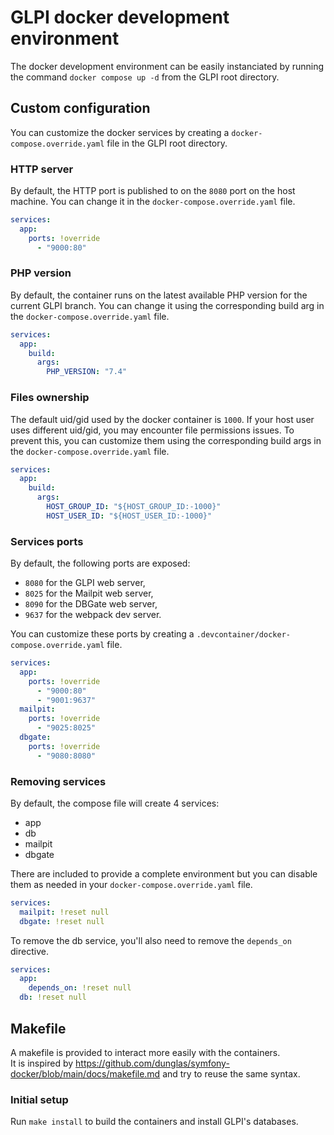 # GLPI docker development environment

The docker development environment can be easily instanciated by running the command `docker compose up -d`
from the GLPI root directory.

## Custom configuration

You can customize the docker services by creating a `docker-compose.override.yaml` file in the GLPI root directory.

### HTTP server

By default, the HTTP port is published to on the `8080` port on the host machine.
You can change it in the `docker-compose.override.yaml` file.

```yaml
services:
  app:
    ports: !override
      - "9000:80"
```

### PHP version

By default, the container runs on the latest available PHP version for the current GLPI branch.
You can change it using the corresponding build arg in the `docker-compose.override.yaml` file.

```yaml
services:
  app:
    build:
      args:
        PHP_VERSION: "7.4"
```

### Files ownership

The default uid/gid used by the docker container is `1000`. If your host user uses different uid/gid, you may encounter
file permissions issues. To prevent this, you can customize them using the corresponding build args in
the `docker-compose.override.yaml` file.

```yaml
services:
  app:
    build:
      args:
        HOST_GROUP_ID: "${HOST_GROUP_ID:-1000}"
        HOST_USER_ID: "${HOST_USER_ID:-1000}"
```

### Services ports

By default, the following ports are exposed:
 - `8080` for the GLPI web server,
 - `8025` for the Mailpit web server,
 - `8090` for the DBGate web server,
 - `9637` for the webpack dev server.

You can customize these ports by creating a `.devcontainer/docker-compose.override.yaml` file.

```yaml
services:
  app:
    ports: !override
      - "9000:80"
      - "9001:9637"
  mailpit:
    ports: !override
      - "9025:8025"
  dbgate:
    ports: !override
      - "9080:8080"
```

### Removing services

By default, the compose file will create 4 services:
* app
* db
* mailpit
* dbgate

There are included to provide a complete environment but you can disable them
as needed in your `docker-compose.override.yaml` file.

```yaml
services:
  mailpit: !reset null
  dbgate: !reset null
```

To remove the db service, you'll also need to remove the `depends_on` directive.

```yaml
services:
  app:
    depends_on: !reset null
  db: !reset null
```

## Makefile

A makefile is provided to interact more easily with the containers.  
It is inspired by https://github.com/dunglas/symfony-docker/blob/main/docs/makefile.md and try to reuse the same syntax.  

### Initial setup

Run `make install` to build the containers and install GLPI's databases.

